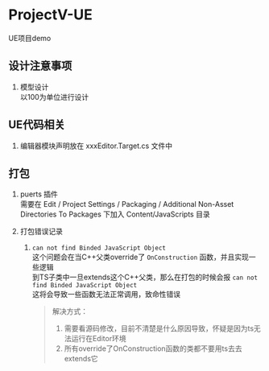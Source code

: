 # ProjectV-UE

UE项目demo

## 设计注意事项

1. 模型设计  
    以100为单位进行设计

## UE代码相关
1. 编辑器模块声明放在 xxxEditor.Target.cs 文件中

## 打包

1. puerts 插件  
   需要在 Edit / Project Settings / Packaging / Additional Non-Asset Directories To Packages 下加入 Content/JavaScripts 目录  
    
2. 打包错误记录
   1. `can not find Binded JavaScript Object`  
      这个问题会在当C++父类override了 `OnConstruction` 函数，并且实现一些逻辑  
      到TS子类中一旦extends这个C++父类，那么在打包的时候会报 `can not find Binded JavaScript Object`   
      这将会导致一些函数无法正常调用，致命性错误  
      > 解决方式：
      > 1. 需要看源码修改，目前不清楚是什么原因导致，怀疑是因为ts无法运行在Editor环境
      > 2. 所有override了OnConstruction函数的类都不要用ts去去extends它
